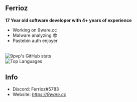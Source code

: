 ## Ferrioz

**17 Year old software developer with 4+ years of experience**

- Working on 9ware.cc
- Malware analyzing 😎
- Pastebin auth enjoyer<br>
######
![9pvp's GitHub stats](https://github-readme-stats.vercel.app/api?username=9pvp&theme=discord_old_blurple&show_icons=false)
<br>
![Top Languages](https://github-readme-stats.vercel.app/api/top-langs/?username=9pvp&theme=discord_old_blurple&show_icons=false)
## Info
 - Discord: Ferrioz#5783
 - Website: *https://9ware.cc*
